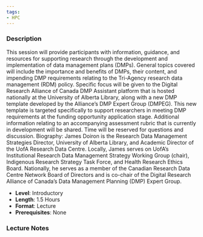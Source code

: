 ```yaml
---
tags:
- HPC
---
```

### Description
This session will provide participants with information, guidance, and resources for supporting research through the development and implementation of data management plans (DMPs). General topics covered will include the importance and benefits of DMPs, their content, and impending DMP requirements relating to the Tri-Agency research data management (RDM) policy. Specific focus will be given to the Digital Research Alliance of Canada DMP Assistant platform that is hosted nationally at the University of Alberta Library, along with a new DMP template developed by the Alliance’s DMP Expert Group (DMPEG). This new template is targeted specifically to support researchers in meeting DMP requirements at the funding opportunity application stage. Additional information relating to an accompanying assessment rubric that is currently in development will be shared. Time will be reserved for questions and discussion.
Biography: James Doiron is the Research Data Management Strategies Director, University of Alberta Library, and Academic Director of the UofA Research Data Centre. Locally, James serves on UofA’s Institutional Research Data Management Strategy Working Group (chair), Indigenous Research Strategy Task Force, and Health Research Ethics Board. Nationally, he serves as a member of the Canadian Research Data Centre Network Board of Directors and is co-chair of the Digital Research Alliance of Canada’s Data Management Planning (DMP) Expert Group. 
- **Level**: Introductory
- **Length**: 1.5 Hours
- **Format**: Lecture
- **Prerequisites**: None
### Lecture Notes
